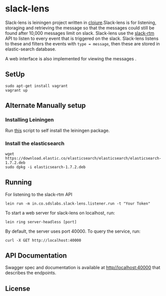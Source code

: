 # slack-lens

Slack-lens is leiningen project written in [clojure](https://clojure.org).Slack-lens is for listening, storaging and retrieving the message so that the messages could still be found after 10,000 messages limit on slack.  Slack-lens use the [slack-rtm](https://api.slack.com/rtm) API to listen to every event that is triggered on the slack. Slack-lens listens to these and filters the events with `type = message`, then these are stored in elastic-search database. 

A web interface is also implemented for viewing the messages .     

## SetUp

    sudo apt-get install vagrant
    vagrant up

## Alternate Manually setup
### Installing Leiningen
Run [this](https://raw.githubusercontent.com/technomancy/leiningen/stable/bin/lein) script to self install the leiningen package.

### Install the elasticsearch 
    wget https://download.elastic.co/elasticsearch/elasticsearch/elasticsearch-1.7.2.deb
    sudo dpkg -i elasticsearch-1.7.2.deb



## Running

For listening to the slack-rtm API 

    lein run -m in.co.sdslabs.slack-lens.listener.run -t "Your Token" 

To start a web server for slack-lens on localhost, run:

    lein ring server-headless [port]

By default, the server uses port 40000.  To query the service, run:

    curl -X GET http://localhost:40000

## API Documentation

Swagger spec and documentation is available at [http//localhost:40000](http//localhost:40000) that describes the endpoints.

## License
